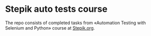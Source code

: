 # Stepik auto tests course 
The repo consists of completed tasks from «Automation Testing with Selenium and Python» course at [Stepik.org]([https://link-url-here.org](https://stepik.org/course/575/syllabus?auth=registration)).